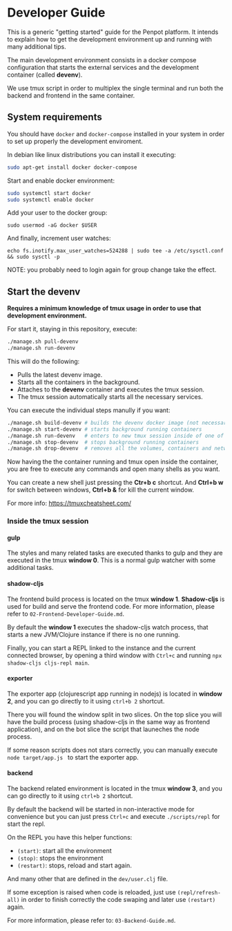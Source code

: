 # Developer Guide #

This is a generic "getting started" guide for the Penpot platform. It
intends to explain how to get the development environment up and
running with many additional tips.

The main development environment consists in a docker compose
configuration that starts the external services and the development
container (called **devenv**).

We use tmux script in order to multiplex the single terminal and run
both the backend and frontend in the same container.


## System requirements ##

You should have `docker` and `docker-compose` installed in your system
in order to set up properly the development enviroment.

In debian like linux distributions you can install it executing:

```bash
sudo apt-get install docker docker-compose
```

Start and enable docker environment:


```bash
sudo systemctl start docker
sudo systemctl enable docker
```

Add your user to the docker group:

```basb
sudo usermod -aG docker $USER
```

And finally, increment user watches:

```
echo fs.inotify.max_user_watches=524288 | sudo tee -a /etc/sysctl.conf && sudo sysctl -p
```

NOTE: you probably need to login again for group change take the effect.


## Start the devenv ##

**Requires a minimum knowledge of tmux usage in order to use that
development environment.**

For start it, staying in this repository, execute:

```bash
./manage.sh pull-devenv
./manage.sh run-devenv
```

This will do the following:

- Pulls the latest devenv image.
- Starts all the containers in the background.
- Attaches to the **devenv** container and executes the tmux session.
- The tmux session automatically starts all the necessary services.

You can execute the individual steps manully if you want:

```bash
./manage.sh build-devenv # builds the devenv docker image (not necessary in normal sircumstances)
./manage.sh start-devenv # starts background running containers
./manage.sh run-devenv   # enters to new tmux session inside of one of the running containers
./manage.sh stop-devenv  # stops background running containers
./manage.sh drop-devenv  # removes all the volumes, containers and networks used by the devenv
```

Now having the the container running and tmux open inside the
container, you are free to execute any commands and open many shells
as you want.

You can create a new shell just pressing the **Ctr+b c** shortcut. And
**Ctrl+b w** for switch between windows, **Ctrl+b &** for kill the
current window.

For more info: https://tmuxcheatsheet.com/


### Inside the tmux session

#### gulp

The styles and many related tasks are executed thanks to gulp and they are
executed in the tmux **window 0**. This is a normal gulp watcher with some
additional tasks.


#### shadow-cljs

The frontend build process is located on the tmux **window 1**.
**Shadow-cljs** is used for build and serve the frontend code. For
more information, please refer to `02-Frontend-Developer-Guide.md`.

By default the **window 1** executes the shadow-cljs watch process,
that starts a new JVM/Clojure instance if there is no one running.

Finally, you can start a REPL linked to the instance and the current
connected browser, by opening a third window with `Ctrl+c` and running
`npx shadow-cljs cljs-repl main`.


#### exporter

The exporter app (clojurescript app running in nodejs) is located in
**window 2**, and you can go directly to it using `ctrl+b 2` shortcut.

There you will found the window split in two slices. On the top slice
you will have the build process (using shadow-cljs in the same way as
frontend application), and on the bot slice the script that launeches
the node process.

If some reason scripts does not stars correctly, you can manually
execute `node target/app.js ` to start the exporter app.


#### backend

The backend related environment is located in the tmux **window 3**,
and you can go directly to it using `ctrl+b 2` shortcut.

By default the backend will be started in non-interactive mode for
convenience but you can just press `Ctrl+c` and execute `./scripts/repl`
for start the repl.

On the REPL you have this helper functions:
- `(start)`: start all the environment
- `(stop)`: stops the environment
- `(restart)`: stops, reload and start again.

And many other that are defined in the `dev/user.clj` file.

If some exception is raised when code is reloaded, just use
`(repl/refresh-all)` in order to finish correctly the code swaping and
later use `(restart)` again.

For more information, please refer to: `03-Backend-Guide.md`.
